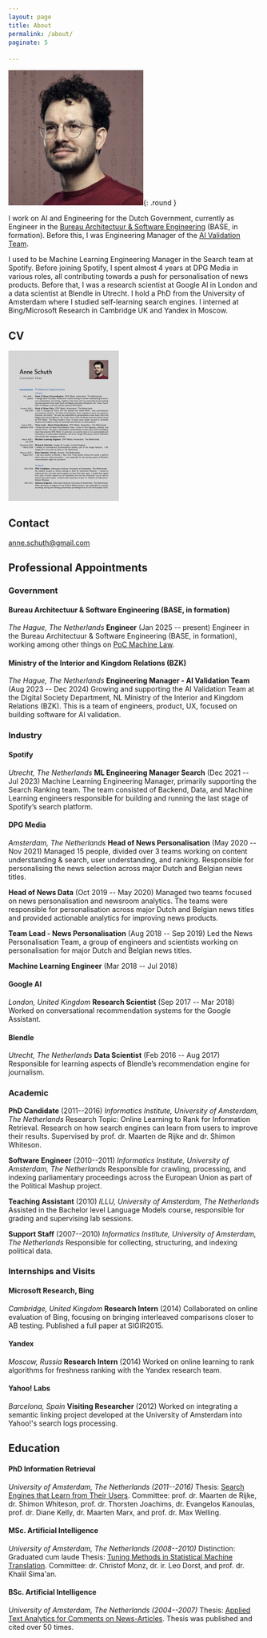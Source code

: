 ```yaml
---
layout: page
title: About
permalink: /about/
paginate: 5

---
```


![Picture of Anne Schuth](/assets/anne-campus-270x270.png){: .round }

I work on AI and Engineering for the Dutch Government, currently as Engineer in
the [Bureau Architectuur & Software Engineering](https://minbzk.github.io/BASE/) (BASE, in formation).
Before this, I was Engineering Manager of the [AI Validation Team](https://minbzk.github.io/ai-validation/).

I used to be Machine Learning Engineering Manager in the Search team at Spotify.
Before joining Spotify, I spent almost 4 years at DPG Media in various roles, all contributing towards a push for
personalisation of news products. Before that, I was a research scientist at Google AI in London and a data scientist at Blendle in Utrecht. I hold a PhD
from the University of Amsterdam where I studied self-learning search engines. I interned at Bing/Microsoft Research in
Cambridge UK and Yandex in Moscow.

## CV

[![CV Anne Schuth](/assets/cv-thumbnail.png)](/assets/cv-anne-schuth.pdf)

## Contact

<anne.schuth@gmail.com>

## Professional Appointments

### Government

#### Bureau Architectuur & Software Engineering (BASE, in formation)

*The Hague, The Netherlands*
**Engineer** (Jan 2025 -- present)
Engineer in the Bureau Architectuur & Software Engineering (BASE, in formation), working among other things
on [PoC Machine Law](https://github.com/MinBZK/poc-machine-law).

#### Ministry of the Interior and Kingdom Relations (BZK)

*The Hague, The Netherlands*
**Engineering Manager - AI Validation Team** (Aug 2023 -- Dec 2024)
Growing and supporting the AI Validation Team at the Digital Society Department, NL Ministry of the Interior and Kingdom
Relations (BZK). This is a team of engineers, product, UX, focused on building software for AI validation.

### Industry

#### Spotify

*Utrecht, The Netherlands*
**ML Engineering Manager Search** (Dec 2021 -- Jul 2023)
Machine Learning Engineering Manager, primarily supporting the Search Ranking team. The team consisted of Backend, Data, and Machine Learning engineers responsible for building and running the last stage of Spotify’s search platform.

#### DPG Media

*Amsterdam, The Netherlands*
**Head of News Personalisation** (May 2020 -- Nov 2021)
Managed 15 people, divided over 3 teams working on content understanding & search, user understanding, and ranking. Responsible for personalising the news selection across major Dutch and Belgian news titles.

**Head of News Data** (Oct 2019 -- May 2020)
Managed two teams focused on news personalisation and newsroom analytics. The teams were responsible for personalisation across major Dutch and Belgian news titles and provided actionable analytics for improving news products.

**Team Lead - News Personalisation** (Aug 2018 -- Sep 2019)
Led the News Personalisation Team, a group of engineers and scientists working on personalisation for major Dutch and Belgian news titles.

**Machine Learning Engineer** (Mar 2018 -- Jul 2018)

#### Google AI

*London, United Kingdom*
**Research Scientist** (Sep 2017 -- Mar 2018)
Worked on conversational recommendation systems for the Google Assistant.

#### Blendle

*Utrecht, The Netherlands*
**Data Scientist** (Feb 2016 -- Aug 2017)
Responsible for learning aspects of Blendle’s recommendation engine for journalism.

### Academic

**PhD Candidate** (2011--2016)
*Informatics Institute, University of Amsterdam, The Netherlands*
Research Topic: Online Learning to Rank for Information Retrieval.
Research on how search engines can learn from users to improve their results. Supervised by prof. dr. Maarten de Rijke and dr. Shimon Whiteson.

**Software Engineer** (2010--2011)
*Informatics Institute, University of Amsterdam, The Netherlands*
Responsible for crawling, processing, and indexing parliamentary proceedings across the European Union as part of the Political Mashup project.

**Teaching Assistant** (2010)
*ILLU, University of Amsterdam, The Netherlands*
Assisted in the Bachelor level Language Models course, responsible for grading and supervising lab sessions.

**Support Staff** (2007--2010)
*Informatics Institute, University of Amsterdam, The Netherlands*
Responsible for collecting, structuring, and indexing political data.

### Internships and Visits

#### Microsoft Research, Bing

*Cambridge, United Kingdom*
**Research Intern** (2014)
Collaborated on online evaluation of Bing, focusing on bringing interleaved comparisons closer to AB testing. Published a full paper at SIGIR2015.

#### Yandex

*Moscow, Russia*
**Research Intern** (2014)
Worked on online learning to rank algorithms for freshness ranking with the Yandex research team.

#### Yahoo! Labs

*Barcelona, Spain*
**Visiting Researcher** (2012)
Worked on integrating a semantic linking project developed at the University of Amsterdam into Yahoo!'s search logs processing.

## Education

#### PhD Information Retrieval

*University of Amsterdam, The Netherlands (2011--2016)*
Thesis: [Search Engines that Learn from Their Users](/publications/schuth-phd-thesis-2016).
Committee: prof. dr. Maarten de Rijke, dr. Shimon Whiteson, prof. dr. Thorsten Joachims, dr. Evangelos Kanoulas, prof. dr. Diane Kelly, dr. Maarten Marx, and prof. dr. Max Welling.

#### MSc. Artificial Intelligence

*University of Amsterdam, The Netherlands (2008--2010)*
Distinction: Graduated cum laude
Thesis: [Tuning Methods in Statistical Machine Translation](/publications/schuth2010tuning).
Committee: dr. Christof Monz, dr. ir. Leo Dorst, and prof. dr. Khalil Sima'an.

#### BSc. Artificial Intelligence

*University of Amsterdam, The Netherlands (2004--2007)*
Thesis: [Applied Text Analytics for Comments on News-Articles](/publications/schuth2007applied).
Thesis was published and cited over 50 times.

